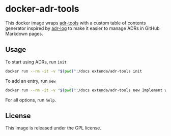 # docker-adr-tools

This docker image wraps [adr-tools](https://github.com/npryce/adr-tools) with a custom table of contents generator
inspired by [adr-log](https://github.com/adr/adr-log) to make it easier to manage ADRs in GitHub Markdown pages.

## Usage

To start using ADRs, run `init`

```bash
docker run --rm -it -v "$(pwd)":/docs extenda/adr-tools init
```

To add an entry, run `new`

```bash
docker run --rm -it -v "$(pwd)":/docs extenda/adr-tools new Implement with Docker
```

For all options, run `help`.

## License

This image is released under the GPL license.